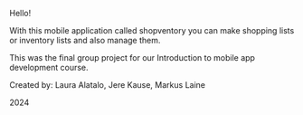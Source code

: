 Hello!

With this mobile application called shopventory you can make shopping lists or inventory lists and also manage them.


This was the final group project for our Introduction to mobile app development course.


Created by: Laura Alatalo, Jere Kause, Markus Laine

2024
